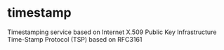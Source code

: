 # timestamp
Timestamping service based on Internet X.509 Public Key Infrastructure Time-Stamp Protocol (TSP) based on RFC3161
